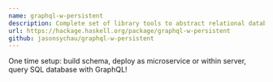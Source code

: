 ```yaml
---
name: graphql-w-persistent
description: Complete set of library tools to abstract relational database schemas with SQL, query with GraphQL, and return GraphQL results
url: https://hackage.haskell.org/package/graphql-w-persistent
github: jasonsychau/graphql-w-persistent
---
```


One time setup: build schema, deploy as microservice or within server, query SQL database with GraphQL!
